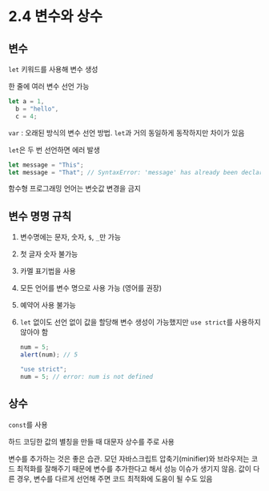 # 2.4 변수와 상수

## 변수

`let` 키워드를 사용해 변수 생성

한 줄에 여러 변수 선언 가능

```javascript
let a = 1,
  b = "hello",
  c = 4;
```

`var` : 오래된 방식의 변수 선언 방법. `let`과 거의 동일하게 동작하지만 차이가 있음

`let`은 두 번 선언하면 에러 발생

```javascript
let message = "This";
let message = "That"; // SyntaxError: 'message' has already been declared
```

함수형 프로그래밍 언어는 변숫값 변경을 금지

## 변수 명명 규칙

1. 변수명에는 문자, 숫자, `$`, `_`만 가능
2. 첫 글자 숫자 불가능
3. 카멜 표기법을 사용
4. 모든 언어를 변수 명으로 사용 가능 (영어를 권장)
5. 예약어 사용 불가능
6. `let` 없이도 선언 없이 값을 할당해 변수 생성이 가능했지만 `use strict`를 사용하지 않아야 함

   ```javascript
   num = 5;
   alert(num); // 5
   ```

   ```javascript
   "use strict";
   num = 5; // error: num is not defined
   ```

## 상수

`const`를 사용

하드 코딩한 값의 별칭을 만들 때 대문자 상수를 주로 사용

변수를 추가하는 것은 좋은 습관. 모던 자바스크립트 압축기(minifier)와 브라우저는 코드 최적화를 잘해주기 때문에 변수를 추가한다고 해서 성능 이슈가 생기지 않음. 값이 다른 경우, 변수를 다르게 선언해 주면 코드 최적화에 도움이 될 수도 있음
